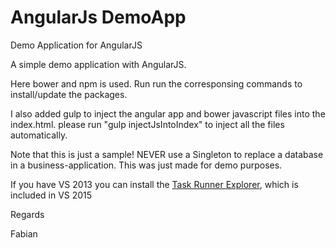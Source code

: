 # AngularJs DemoApp

Demo Application for AngularJS

A simple demo application with AngularJS.

Here bower and npm is used. Run run the corresponsing commands to install/update the packages.

I also added gulp to inject the angular app and bower javascript files into the index.html.
please run "gulp injectJsIntoIndex" to inject all the files automatically.

Note that this is just a sample! NEVER use a Singleton to replace a database in a business-application.
This was just made for demo purposes.

If you have VS 2013 you can install the <a href="https://visualstudiogallery.msdn.microsoft.com/8e1b4368-4afb-467a-bc13-9650572db708">Task Runner Explorer</a>, which is included in VS 2015

Regards

Fabian
